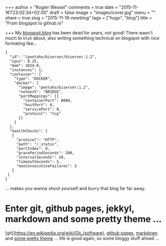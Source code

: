 +++
author = "Rogier Wessel"
comments = true
date = "2015-11-16T23:02:34+02:00"
draft = false
image = "images/cover.jpg"
menu = ""
share = true
slug = "2015-11-16-newblog"
tags = ["hugo", "blog"]
title = "From blogspot to github.io"

+++
My [blogspot blog](https://rogierwessel.blogspot.nl) has been dead for years, not good! There wasn't much to `blah` about, also writing something technical on blogspot with nice formating like...

```type=json
{
  "id": "/pentaho/biserver/biserver.1.2",
  "cpus": 0.25,
  "mem": 1024.0,
  "instances": 1,
  "container": {
    "type": "DOCKER",
    "docker": {
      "image": "pentaho/biserver:1.2",
      "network": "BRIDGE",
      "portMappings": [{
        "containerPort": 8080,
        "hostPort": 0,
        "servicePort": 0,
        "protocol": "tcp"
      }]
    }
  },
  "healthChecks": [
   {
     "protocol": "HTTP",
     "path": "/_status",
     "portIndex": 0,
     "gracePeriodSeconds": 200,
     "intervalSeconds": 10,
     "timeoutSeconds": 5,
     "maxConsecutiveFailures": 3
   }
 ]
}
```

... makes you wanna shoot yourself and burry that blog far far away.

# Enter git, github pages, jekkyl, markdown and some pretty theme ...

[git](https://en.wikipedia.org/wiki/Git_(software), [github pages](https://pages.github.com/), [markdown](https://help.github.com/articles/github-flavored-markdown/) and [some pretty theme](http://ironsummitmedia.github.io/startbootstrap-clean-blog/) ... life is good again, so some bloggy stuff ahead ...
